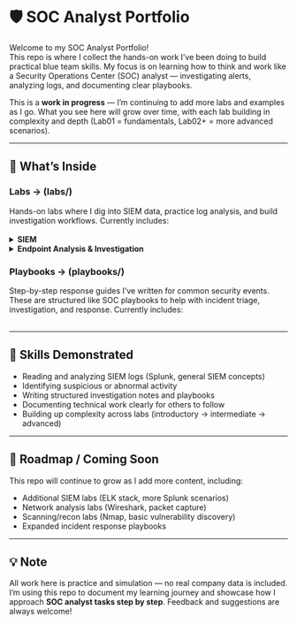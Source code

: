 # 🛡️ SOC Analyst Portfolio

Welcome to my SOC Analyst Portfolio!  
This repo is where I collect the hands-on work I’ve been doing to build practical blue team skills. My focus is on learning how to think and work like a Security Operations Center (SOC) analyst — investigating alerts, analyzing logs, and documenting clear playbooks.

This is a **work in progress** — I’m continuing to add more labs and examples as I go. What you see here will grow over time, with each lab building in complexity and depth (Lab01 = fundamentals, Lab02+ = more advanced scenarios).

---

## 📂 What’s Inside

<h3>Labs → (labs/)</h3> Hands-on labs where I dig into SIEM data, practice log analysis, and build investigation workflows. 
Currently includes:
<br/><br/>

<details>
<summary><b>SIEM</b></summary>

> <details>
> <summary>SIEM Basics</summary>
>
> - <a href="labs/siem/siem-basics/Lab01-suspicious-process-investigation/Lab01-suspicious-process-investigation.md">Lab01 – Suspicious Process Investigation</a><br/>
>   <em>Level: Beginner</em> → Investigating abnormal process activity in logs, understanding correlation rules.
>
> </details>

> <details>
> <summary>Splunk</summary>
>
> - <a href="labs/siem/splunk/Lab01-splunk-vpn-log-analysis/Lab01-splunk-vpn-log-analysis.md">Lab01 – Splunk VPN Log Analysis</a><br/>
>   <em>Level: Beginner</em> → Detecting unusual VPN login activity, analyzing login patterns by user and source country, and identifying suspicious travel or account compromise.
> - <a href="labs/siem/splunk/Lab02-splunk-data-manipulation/Lab02-splunk-data-manipulation-basics.md">Lab02 – Splunk Data Manipulation</a><br/>
>   <em>Level: Beginner</em> → Understanding how Splunk processes, parses, and manipulates machine-generated data using configuration files (inputs.conf, props.conf, transforms.conf) to ensure accurate field extraction and reliable analysis for security investigations.
>
> </details>

</details>


<details>
<summary><b>Endpoint Analysis & Investigation</b></summary>

> <details>
> <summary>Windows CMD/CLI</summary>
>
> - <a href="labs/endpoint-triage/windows-cli/Lab01-windows-cli-endpoint-triage-basics/Lab01-windows-cli-endpoint-triage-basics.md">Lab01 – Windows CMD/CLI Basics</a><br/>
>   <em>Level: Beginner</em> → Using Windows command-line tools to investigate processes, review system information, and identify suspicious activity.
>
> </details>

> <details>
> <summary>PowerShell</summary>
>
> - <a href="labs/endpoint-triage/powershell/Lab01-powershell-endpoint-triage-basics/Lab01-powershell-endpoint-triage-basics.md">Lab01 – PowerShell Basics</a><br/>
>   <em>Level: Beginner</em> → Leveraging PowerShell commands to collect endpoint data, filter logs, and detect potential anomalies in process execution.
>
> </details>

</details>

<h3>Playbooks → (playbooks/)</h3> Step-by-step response guides I’ve written for common security events. These are structured like SOC playbooks to help with incident triage, investigation, and response.
Currently includes:
<br/><br/>


---

## 🎯 Skills Demonstrated

- Reading and analyzing SIEM logs (Splunk, general SIEM concepts)  
- Identifying suspicious or abnormal activity  
- Writing structured investigation notes and playbooks  
- Documenting technical work clearly for others to follow  
- Building up complexity across labs (introductory → intermediate → advanced)  

---

## 🚀 Roadmap / Coming Soon

This repo will continue to grow as I add more content, including:  
- Additional SIEM labs (ELK stack, more Splunk scenarios)  
- Network analysis labs (Wireshark, packet capture)  
- Scanning/recon labs (Nmap, basic vulnerability discovery)  
- Expanded incident response playbooks  

---

## 💡 Note

All work here is practice and simulation — no real company data is included.  
I’m using this repo to document my learning journey and showcase how I approach **SOC analyst tasks step by step**. Feedback and suggestions are always welcome!
